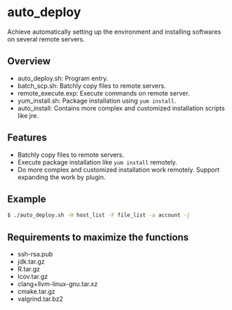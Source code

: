 # auto_deploy
Achieve automatically setting up the environment and installing softwares on several remote servers.

## Overview
- auto_deploy.sh: Program entry.
- batch_scp.sh: Batchly copy files to remote servers.
- remote_execute.exp: Execute commands on remote server.
- yum_install.sh: Package installation using `yum install`.
- auto_install: Contains more complex and customized installation scripts like jre.

## Features
- Batchly copy files to remote servers.
- Execute package installation like `yum install` remotely.
- Do more complex and customized installation work remotely. Support expanding the work by plugin.

## Example
```bash
$ ./auto_deploy.sh -H host_list -F file_list -a account -j
```

## Requirements to maximize the functions
- ssh-rsa.pub
- jdk.tar.gz
- R.tar.gz
- lcov.tar.gz
- clang+llvm-linux-gnu.tar.xz
- cmake.tar.gz
- valgrind.tar.bz2
